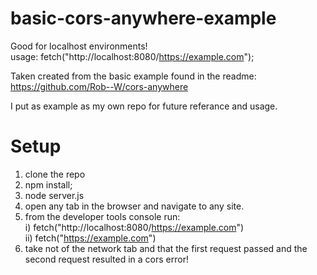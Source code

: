 # basic-cors-anywhere-example
Good for localhost environments!  
usage: fetch("http://localhost:8080/https://example.com");


Taken created from the basic example found in the readme:  
https://github.com/Rob--W/cors-anywhere  

I put as example as my own repo for future referance and usage.

# Setup
1) clone the repo
2) npm install;
3) node server.js
4) open any tab in the browser and navigate to any site.
5) from the developer tools console run:  
      i) fetch("http://localhost:8080/https://example.com")  
      ii) fetch("https://example.com")  
6) take not of the network tab and that the first request passed and the second request resulted in a cors error!
